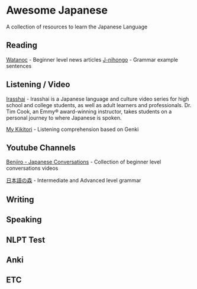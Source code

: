 # Awesome Japanese
A collection of resources to learn the Japanese Language

## Reading
[Watanoc](http://watanoc.com/) - Beginner level news articles
[J-nihongo](https://j-nihongo.com/) - Grammar example sentences

## Listening / Video
[Irasshai](http://www.gpb.org/irasshai/japanese-i) - Irasshai is a Japanese language and culture video series for high school and college students, as well as adult learners and professionals. Dr. Tim Cook, an Emmy® award-winning instructor, takes students on a personal journey to where Japanese is spoken.

[My Kikitori](http://mykikitori.com/index.html) - Listening comprehension based on Genki

## Youtube Channels
[Benjiro - Japanese Conversations](https://www.youtube.com/playlist?list=PLW9WfMSFd9thS0gVJYkw65JPOuVZZAZW6) - Collection of beginner level conversations videos

[日本語の森](https://www.youtube.com/user/freejapaneselessons3) - Intermediate and Advanced level grammar

## Writing


## Speaking


## NLPT Test

## Anki

## ETC

